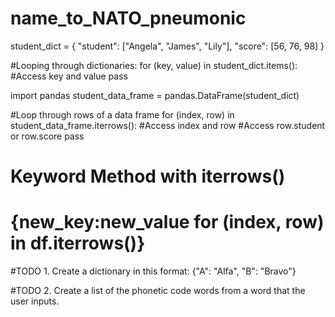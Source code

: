 # name_to_NATO_pneumonic
student_dict = {
    "student": ["Angela", "James", "Lily"], 
    "score": [56, 76, 98]
}

#Looping through dictionaries:
for (key, value) in student_dict.items():
    #Access key and value
    pass

import pandas
student_data_frame = pandas.DataFrame(student_dict)

#Loop through rows of a data frame
for (index, row) in student_data_frame.iterrows():
    #Access index and row
    #Access row.student or row.score
    pass

# Keyword Method with iterrows()
# {new_key:new_value for (index, row) in df.iterrows()}

#TODO 1. Create a dictionary in this format:
{"A": "Alfa", "B": "Bravo"}

#TODO 2. Create a list of the phonetic code words from a word that the user inputs.

